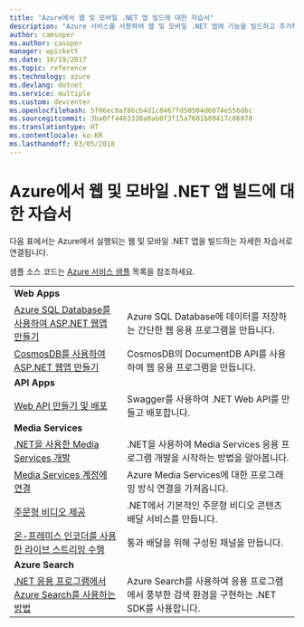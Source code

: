 ```yaml
---
title: "Azure에서 웹 및 모바일 .NET 앱 빌드에 대한 자습서"
description: "Azure 서비스를 사용하여 웹 및 모바일 .NET 앱에 기능을 빌드하고 추가하는 자습서입니다."
author: camsoper
ms.author: casoper
manager: wpickett
ms.date: 10/19/2017
ms.topic: reference
ms.technology: azure
ms.devlang: dotnet
ms.service: multiple
ms.custom: devcenter
ms.openlocfilehash: 5f06ec0af86cb4d1c8467fd50504d6074e556d6c
ms.sourcegitcommit: 3ba0ff4463338a0ab0f3f15a7601b89417c06970
ms.translationtype: HT
ms.contentlocale: ko-KR
ms.lasthandoff: 03/05/2018
---
```

# <a name="tutorials-for-building-web-and-mobile-apps-with-net-in-azure"></a>Azure에서 웹 및 모바일 .NET 앱 빌드에 대한 자습서

다음 표에서는 Azure에서 실행되는 웹 및 모바일 .NET 앱을 빌드하는 자세한 자습서로 연결됩니다.

샘플 소스 코드는 [Azure 서비스 샘플](https://azure.microsoft.com/resources/samples/?platform=dotnet) 목록을 참조하세요.

| | |
|---|---|
| **Web Apps**||
| [Azure SQL Database를 사용하여 ASP.NET 웹앱 만들기][1] | Azure SQL Database에 데이터를 저장하는 간단한 웹 응용 프로그램을 만듭니다. | 
| [CosmosDB를 사용하여 ASP.NET 웹앱 만들기][2] | CosmosDB의 DocumentDB API를 사용하여 웹 응용 프로그램을 만듭니다. | 
| **API Apps**||
| [Web API 만들기 및 배포][3] | Swagger를 사용하여 .NET Web API를 만들고 배포합니다. | 
| **Media Services** | |
| [.NET을 사용한 Media Services 개발][6] | .NET을 사용하여 Media Services 응용 프로그램 개발을 시작하는 방법을 알아봅니다. |
| [Media Services 계정에 연결][7] | Azure Media Services에 대한 프로그래밍 방식 연결을 가져옵니다. |
| [주문형 비디오 제공][4] | .NET에서 기본적인 주문형 비디오 콘텐츠 배달 서비스를 만듭니다. | 
| [온-프레미스 인코더를 사용한 라이브 스트리밍 수행][8] | 통과 배달을 위해 구성된 채널을 만듭니다. |
| **Azure Search**||
| [.NET 응용 프로그램에서 Azure Search를 사용하는 방법][5] | Azure Search를 사용하여 응용 프로그램에서 풍부한 검색 환경을 구현하는 .NET SDK를 사용합니다. | 



[1]: /azure/app-service-web/app-service-web-tutorial-dotnet-sqldatabase
[2]: /azure/documentdb/documentdb-dotnet-application
[3]: /azure/app-service-api/app-service-api-dotnet-get-started
[4]: /azure/media-services/media-services-dotnet-get-started
[5]: /azure/search/search-howto-dotnet-sdk
[6]: /azure/media-services/media-services-dotnet-how-to-use
[7]: /azure/media-services/media-services-dotnet-connect-programmatically
[8]: /azure/media-services/media-services-dotnet-live-encode-with-onpremises-encoders